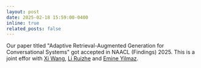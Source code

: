 ```yaml
---
layout: post
date: 2025-02-18 15:59:00-0400
inline: true
related_posts: false
---
```



Our paper titled "Adaptive Retrieval-Augmented Generation for Conversational Systems" got accepted in NAACL (Findings) 2025. This is a joint effor with [Xi Wang](https://www.xiwangeric.com/), [Li Ruizhe](https://www.ruizhe.space/) and [Emine Yilmaz](https://sites.google.com/site/emineyilmaz/).
